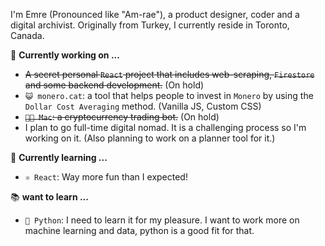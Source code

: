 I'm Emre (Pronounced like "Am-rae"), a product designer, coder and a digital archivist. Originally from Turkey, I currently reside in Toronto, Canada. 

🔭 **Currently working on ...**
  - ~~A secret personal `React` project that includes web-scraping, `Firestore` and some backend development.~~ (On hold)
  - `😺 monero.cat`: a tool that helps people to invest in `Monero` by using the `Dollar Cost Averaging` method. (Vanilla JS, Custom CSS)
  - ~~`🙎🏻‍ Mac`: a cryptocurrency trading bot.~~ (On hold)
  - I plan to go full-time digital nomad. It is a challenging process so I'm working on it. (Also planning to work on a planner tool for it.)

🌱 **Currently learning ...**
  - `⚛️ React`: Way more fun than I expected!

📚 **want to learn ...**
  - `🐍 Python`: I need to learn it for my pleasure. I want to work more on machine learning and data, python is a good fit for that.

